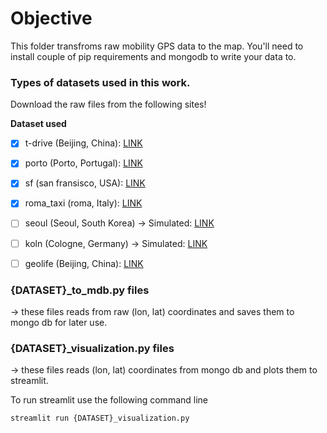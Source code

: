 # Objective 
This folder transfroms raw mobility GPS data to the map. You'll need to install couple of pip requirements and mongodb to write your data to. 

### Types of datasets used in this work. 
Download the raw files from the following sites!

**Dataset used**

- [x] t-drive (Beijing, China): [LINK](https://www.microsoft.com/en-us/research/publication/t-drive-trajectory-data-sample/)
- [x] porto (Porto, Portugal): [LINK](https://archive.ics.uci.edu/ml/datasets/Taxi+Service+Trajectory+-+Prediction+Challenge,+ECML+PKDD+2015)
- [x] sf (san fransisco, USA): [LINK](http://crawdad.org/epfl/mobility/20090224/)
- [x] roma_taxi (roma, Italy): [LINK](http://crawdad.org/roma/taxi/20140717/)

- [ ] seoul (Seoul, South Korea) -> Simulated: [LINK](https://ieee-dataport.org/open-access/vehicular-mobility-trace-seoul-south-korea)
- [ ] koln (Cologne, Germany) -> Simulated: [LINK](http://kolntrace.project.citi-lab.fr/)
- [ ] geolife (Beijing, China): [LINK](https://www.microsoft.com/en-us/download/details.aspx?id=52367&from=https%3A%2F%2Fresearch.microsoft.com%2Fen-us%2Fdownloads%2Fb16d359d-d164-469e-9fd4-daa38f2b2e13%2F)

### {DATASET}_to_mdb.py files
-> these files reads from raw (lon, lat) coordinates and saves them to mongo db for later use.

### {DATASET}_visualization.py files
-> these files reads (lon, lat) coordinates from mongo db and plots them to streamlit.

To run streamlit use the following command line
```
streamlit run {DATASET}_visualization.py
```
